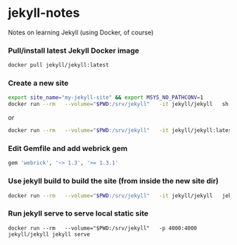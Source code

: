 # jekyll-notes
Notes on learning Jekyll (using Docker, of course)

### Pull/install latest Jekyll Docker image

```bash
docker pull jekyll/jekyll:latest
```

### Create a new site

```bash
export site_name="my-jekyll-site" && export MSYS_NO_PATHCONV=1
docker run --rm   --volume="$PWD:/srv/jekyll"   -it jekyll/jekyll   sh -c "chown -R jekyll /usr/gem/ && jekyll new $site_name"   && cd $site_name
```

or

```bash
docker run --rm   --volume="$PWD:/srv/jekyll"   -it jekyll/jekyll:latest   jekyll new my_blog_latest
```

### Edit Gemfile and add webrick gem

```bash
gem 'webrick', '~> 1.3', '>= 1.3.1'
```

### Use jekyll build to build the site (from inside the new site dir)

```bash
docker run --rm   --volume="$PWD:/srv/jekyll"   -it jekyll/jekyll   jekyll build
```

### Run jekyll serve to serve local static site

```
docker run --rm   --volume="$PWD:/srv/jekyll"   -p 4000:4000 jekyll/jekyll jekyll serve
```

